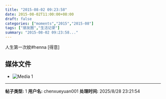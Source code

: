 ```yaml
---
title: "2015-08-02 09:23:58"
date: 2015-08-02T11:00:00+08:00
draft: false
categories: ["moments","2015","2015-08"]
tags: ["朋友圈","生活记录"]
summary: "2015-08-02 09:23:58..."
---
```


人生第一次紋#henna [得意]

## 媒体文件

- ![Media 1](/Moments/photos/2015-08-02/201508020923580.jpg)

---

**帖子类型:** 1
**用户名:** chenxueyuan001
**处理时间:** 2025/8/28 23:21:54